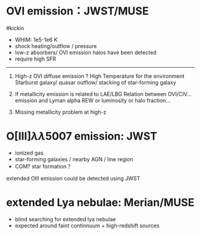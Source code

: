 # OVI emission：JWST/MUSE
#kickin 

* WHIM: 1e5-1e6 K
* shock heating/outflow / pressure
* low-z absorbers/ OVI emission halos have been detected
* require high SFR
---

1. High-z OVI diffuse emission ?
High Temperature for the environment
Starburst galaxy/ quasar outflow/ stacking of star-forming galaxy

2. If metallicity emission is related to LAE/LBG
Relation between OVI/CIV…  emission and Lyman alpha REW or luminosity or halo fraction…

3. Missing metallicity problem at high-z

# O\[III\]$\lambda\lambda5007$ emission: JWST
- ionized gas
- star-forming galaxies / nearby AGN / line region
- CGM?  star formation？

extended OIII emission could be detected using JWST

# extended Lya nebulae: Merian/MUSE
- blind searching for extended lya nebulae
- expected around faint continnuum + high-redshift sources